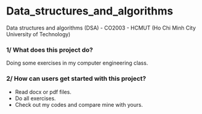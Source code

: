# Data_structures_and_algorithms
Data structures and algorithms (DSA) - CO2003 - HCMUT (Ho Chi Minh City University of Technology)

### 1/ What does this project do?
Doing some exercises in my computer engineering class.

### 2/ How can users get started with this project?
+ Read docx or pdf files.<br/>
+ Do all exercises.<br/>
+ Check out my codes and compare mine with yours.
